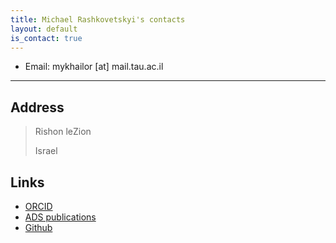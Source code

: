 ```yaml
---
title: Michael Rashkovetskyi's contacts
layout: default
is_contact: true
---
```


* Email: mykhailor [at] mail.tau.ac.il

---

## Address

> Rishon leZion
>
> Israel

## Links

* [ORCID](https://orcid.org/0000-0001-7144-2349)
* <a href='https://ui.adsabs.harvard.edu/search/q= author%3A"rashkovetskyi%2C m."'>ADS publications</a>
* [Github](https://github.com/misharash)
